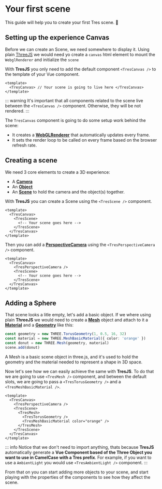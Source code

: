 # Your first scene

This guide will help you to create your first Tres scene. 🍩

## Setting up the experience Canvas

Before we can create an Scene, we need somewhere to display it. Using plain [ThreeJS](https://threejs.org/docs/index.html#manual/en/introduction/Creating-a-scene) we would need yo create a `canvas` html element to mount the `WebglRenderer` and initialize the `scene`

With **TresJS** you only need to add the default component `<TresCanvas />` to the template of your Vue component.

```vue
<template>
  <TresCanvas> // Your scene is going to live here </TresCanvas>
</template>
```

::: warning
It's important that all components related to the scene live between the `<TresCanvas />` component. Otherwise, they will be not rendered.
:::

The `TresCanvas` component is going to do some setup work behind the scene:

- It creates a [**WebGLRenderer**](https://threejs.org/docs/index.html?q=webglrend#api/en/renderers/WebGLRenderer) that automatically updates every frame.
- It sets the render loop to be called on every frame based on the browser refresh rate.

## Creating a scene

We need 3 core elements to create a 3D experience:

- A [**Camera**](https://threejs.org/docs/index.html?q=camera#api/en/cameras/Camera)
- An [**Object**](https://threejs.org/docs/index.html?q=object#api/en/core/Object3D)
- An [**Scene**](https://threejs.org/docs/index.html?q=scene#api/en/scenes/Scene) to hold the camera and the object(s) together.

With **TresJS** you can create a Scene using the `<TresScene />` component.

```vue
<template>
  <TresCanvas>
    <TresScene>
      <!-- Your scene goes here -->
    </TresScene>
  </TresCanvas>
</template>
```

Then you can add a [**PerspectiveCamera**](https://threejs.org/docs/index.html?q=perspectivecamera#api/en/cameras/PerspectiveCamera) using the `<TresPerspectiveCamera />` component.

```vue
<template>
  <TresCanvas>
    <TresPerspectiveCamera />
    <TresScene>
      <!-- Your scene goes here -->
    </TresScene>
  </TresCanvas>
</template>
```

## Adding a Sphere

That scene looks a litle empty, let's add a basic object. If we where using plain **ThreeJS** we would need to create a [**Mesh**](https://threejs.org/docs/index.html?q=mesh#api/en/objects/Mesh) object and attach to it a [**Material**](https://threejs.org/docs/index.html?q=material#api/en/materials/Material) and a [**Geometry**](https://threejs.org/docs/index.html?q=geometry#api/en/core/BufferGeometry) like this:

```ts
const geometry = new THREE.TorusGeometry(1, 0.5, 16, 32)
const material = new THREE.MeshBasicMaterial({ color: 'orange' })
const donut = new THREE.Mesh(geometry, material)
scene.add(donut)
```

A Mesh is a basic scene object in three.js, and it's used to hold the geometry and the material needed to represent a shape in 3D space.

Now let's see how we can easily achieve the same with **TresJS**. To do that we are going to use `<TresMesh />` component, and between the default slots, we are going to pass a `<TresTorusGeometry />` and a `<TresMeshBasicMaterial />`.

```vue
<template>
  <TresCanvas>
    <TresPerspectiveCamera />
    <TresScene>
      <TresMesh>
        <TresTorusGeometry />
        <TresMeshBasicMaterial color="orange" />
      </TresMesh>
    </TresScene>
  </TresCanvas>
</template>
```

::: info
Notice that we don't need to import anything, thats because **TresJS** automatically generate a **Vue Component based of the Three Object you want to use in CamelCase with a Tres prefix**. For example, if you want to use a `AmbientLight` you would use `<TresAmbientLight />` component.
:::

<FirstScene />

From that on you can start adding more objects to your scene, and start playing with the properties of the components to see how they affect the scene.
